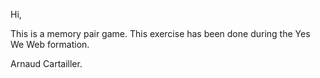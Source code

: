Hi,

This is a memory pair game. This exercise has been done during the Yes We Web formation.

Arnaud Cartailler.
